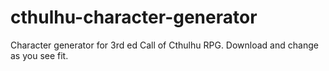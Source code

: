 # cthulhu-character-generator
Character generator for 3rd ed Call of Cthulhu RPG. Download and change as you see fit.
